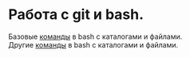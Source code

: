 # Работа с git и bash.  
Базовые [команды](https://github.com/kate-strakovich/git_bash/blob/main/bash1.txt) в bash с каталогами и файлами.  
Другие [команды](https://github.com/kate-strakovich/git_bash/blob/main/bash2.txt) в bash с каталогами и файлами.

